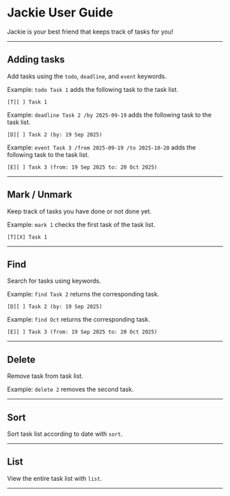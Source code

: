 # Jackie User Guide

Jackie is your best friend that keeps track of tasks for you!

---

## Adding tasks

Add tasks using the `todo`, `deadline`, and `event` keywords.

Example: `todo Task 1` adds the following task to the task list. 

```
[T][ ] Task 1
```

Example: `deadline Task 2 /by 2025-09-19` adds the following task to the task list.

```
[D][ ] Task 2 (by: 19 Sep 2025)
```

Example: `event Task 3 /from 2025-09-19 /to 2025-10-20` adds the following task to the task list.

```
[E][ ] Task 3 (from: 19 Sep 2025 to: 20 Oct 2025)
```

---

## Mark / Unmark

Keep track of tasks you have done or not done yet. 

Example: `mark 1` checks the first task of the task list. 

```
[T][X] Task 1
```

---

## Find

Search for tasks using keywords. 

Example: `find Task 2` returns the corresponding task.

```
[D][ ] Task 2 (by: 19 Sep 2025)
```

Example: `find Oct` returns the corresponding task.

```
[E][ ] Task 3 (from: 19 Sep 2025 to: 20 Oct 2025)
```

---

## Delete

Remove task from task list.

Example: `delete 2` removes the second task. 

---

## Sort

Sort task list according to date with `sort`. 

---

## List

View the entire task list with `list`.

---

